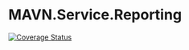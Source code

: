 # MAVN.Service.Reporting

[![Coverage Status](https://coveralls.io/repos/github/OpenMAVN/MAVN.Service.Reporting/badge.svg?branch=master)](https://coveralls.io/github/OpenMAVN/MAVN.Service.Reporting?branch=master)